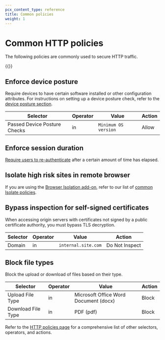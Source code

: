 ```yaml
---
pcx_content_type: reference
title: Common policies
weight: 1
---
```


# Common HTTP policies

The following policies are commonly used to secure HTTP traffic.

{{<render file="gateway/_policies-optional.md">}}

## Enforce device posture

Require devices to have certain software installed or other configuration attributes. For instructions on setting up a device posture check, refer to the [device posture section](/cloudflare-one/identity/devices/).

| Selector                     | Operator | Value                | Action |
| ---------------------------- | -------- | -------------------- | ------ |
| Passed Device Posture Checks | in       | `Minimum OS version` | Allow  |

## Enforce session duration

[Require users to re-authenticate](/cloudflare-one/policies/filtering/enforce-sessions/) after a certain amount of time has elapsed.

## Isolate high risk sites in remote browser

If you are using the [Browser Isolation add-on](/cloudflare-one/policies/browser-isolation/), refer to our list of [common Isolate policies](/cloudflare-one/policies/browser-isolation/isolation-policies/#common-policies).

## Bypass inspection for self-signed certificates

When accessing origin servers with certificates not signed by a public certificate authority, you must bypass TLS decryption.

| Selector | Operator | Value               | Action         |
| -------- | -------- | ------------------- | -------------- |
| Domain   | in       | `internal.site.com` | Do Not Inspect |

## Block file types

Block the upload or download of files based on their type.

| Selector           | Operator | Value                                 | Action |
| ------------------ | -------- | ------------------------------------- | ------ |
| Upload File Type   | in       | Microsoft Office Word Document (docx) | Block  |
| Download File Type | in       | PDF (pdf)                             | Block  |

Refer to the [HTTP policies page](/cloudflare-one/policies/filtering/http-policies/) for a comprehensive list of other selectors, operators, and actions.
